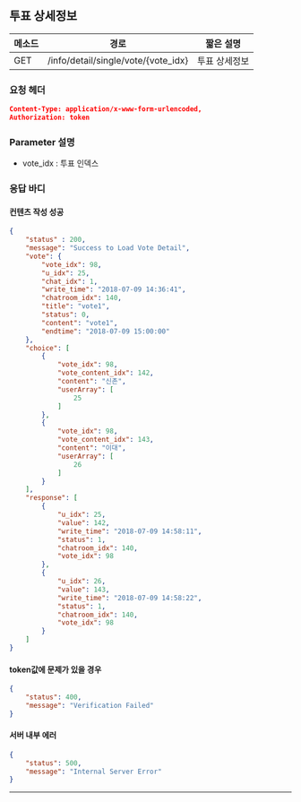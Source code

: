 ## 투표 상세정보

| 메소드 | 경로                                | 짧은 설명     |
| ------ | ----------------------------------- | ------------- |
| GET    | /info/detail/single/vote/{vote_idx} | 투표 상세정보 |

### 요청 헤더

```json
Content-Type: application/x-www-form-urlencoded,
Authorization: token
```

### Parameter 설명

* vote_idx : 투표 인덱스

### 응답 바디

#### 컨텐츠 작성 성공

```json
{
    "status" : 200,
    "message": "Success to Load Vote Detail",
    "vote": {
        "vote_idx": 98,
        "u_idx": 25,
        "chat_idx": 1,
        "write_time": "2018-07-09 14:36:41",
        "chatroom_idx": 140,
        "title": "vote1",
        "status": 0,
        "content": "vote1",
        "endtime": "2018-07-09 15:00:00"
    },
    "choice": [
        {
            "vote_idx": 98,
            "vote_content_idx": 142,
            "content": "신촌",
            "userArray": [
                25
            ]
        },
        {
            "vote_idx": 98,
            "vote_content_idx": 143,
            "content": "이대",
            "userArray": [
                26
            ]
        }
    ],
    "response": [
        {
            "u_idx": 25,
            "value": 142,
            "write_time": "2018-07-09 14:58:11",
            "status": 1,
            "chatroom_idx": 140,
            "vote_idx": 98
        },
        {
            "u_idx": 26,
            "value": 143,
            "write_time": "2018-07-09 14:58:22",
            "status": 1,
            "chatroom_idx": 140,
            "vote_idx": 98
        }
    ]
}
```

#### token값에 문제가 있을 경우

```json
{
    "status": 400,
    "message": "Verification Failed"
}
```

#### 서버 내부 에러

```json
{
    "status": 500,
    "message": "Internal Server Error"
}
```
------